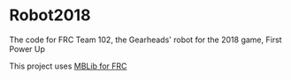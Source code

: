 # Robot2018
The code for FRC Team 102, the Gearheads' robot for the 2018 game, First Power Up

This project uses [MBLib for FRC](https://github.com/MicobyteMichael/MBLib-FRC "The Github Repository for that library")
